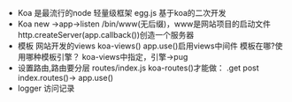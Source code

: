 - Koa 是最流行的node 轻量级框架
  egg.js 基于koa的二次开发
- Koa new ->app->listen
  /bin/www(无后缀)，www是网站项目的启动文件
  http.createServer(app.callback())创造一个服务器
- 模板
  网站开发的views
  koa-views()
  app.use()启用views中间件
  模板在哪?使用哪种模板引擎？
  koa-views中指定，引擎->pug
- 设置路由,路由要分层
  routes/index.js
  koa-routes()才能做：
  .get post
  index.routes()->
  app.use()
- logger 访问记录
  
